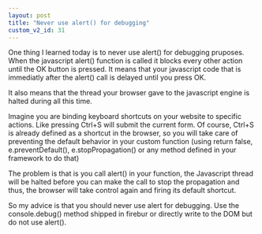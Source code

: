 ```yaml
---
layout: post
title: "Never use alert() for debugging"
custom_v2_id: 31
---
```


One thing I learned today is to never use alert() for debugging pruposes. When
the javascript alert() function is called it blocks every other action until
the OK button is pressed. It means that your javascript code that is
immediatly after the alert() call is delayed until you press OK.

It also means that the thread your browser gave to the javascript engine is
halted during all this time.

Imagine you are binding keyboard shortcuts on your website to specific
actions. Like pressing Ctrl+S will submit the current form. Of course, Ctrl+S
is already defined as a shortcut in the browser, so you will take care of
preventing the default behavior in your custom function (using return false,
e.preventDefault(), e.stopPropagation() or any method defined in your
framework to do that)

The problem is that is you call alert() in your function, the Javascript
thread will be halted before you can make the call to stop the propagation and
thus, the browser will take control again and firing its default shortcut.

So my advice is that you should never use alert for debugging. Use the
console.debug() method shipped in firebur or directly write to the DOM but do
not use alert().

